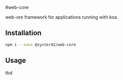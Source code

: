 #web-core

web-ore framework for applications running with koa.

## Installation

```bash
npm i --save @syster42/web-core
```

## Usage
tbd

